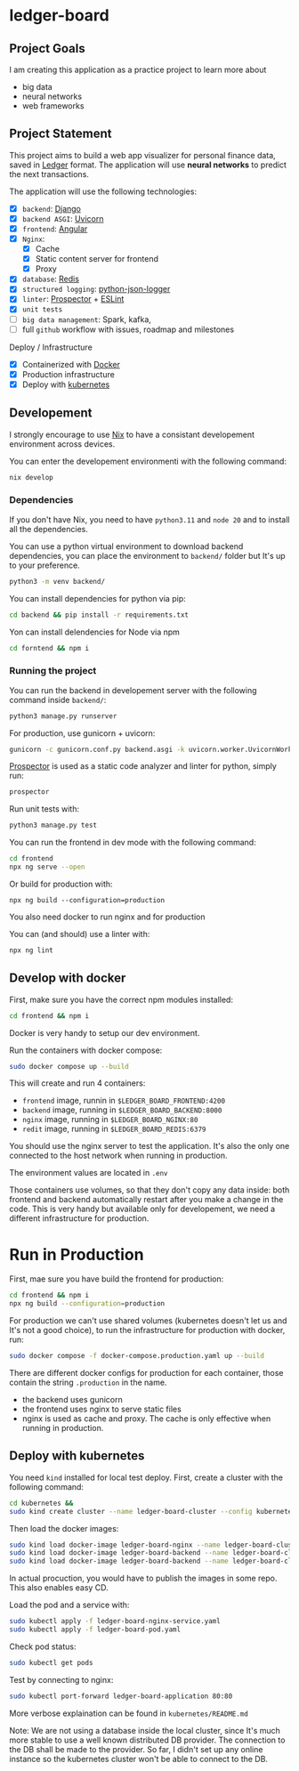 # ledger-board

## Project Goals

I am creating this application as a practice project to learn more about
- big data
- neural networks
- web frameworks

## Project Statement

This project aims to build a web app visualizer for personal finance data, saved in [Ledger](https://github.com/ledger/ledger) format. The application will use **neural networks** to predict the next transactions.

The application will use the following technologies:
- [x] `backend`: [Django](https://docs.djangoproject.com/en/5.0/)
- [x] `backend ASGI`: [Uvicorn](https://www.uvicorn.org/)
- [x] `frontend`: [Angular](https://angular.dev/)
- [x] `Nginx`:
    - [x] Cache
    - [x] Static content server for frontend
    - [x] Proxy
- [x] `database`: [Redis](https://redis.io/)
- [x] `structured logging`: [python-json-logger](https://pypi.org/project/python-json-logger/)
- [x] `linter`: [Prospector](https://github.com/landscapeio/prospector) + [ESLint](https://eslint.org/)
- [x] `unit tests`
- [ ] `big data management`: Spark, kafka,
- [ ] full `github` workflow with issues, roadmap and milestones

Deploy / Infrastructure
- [x] Containerized with [Docker](https://www.docker.com/)
- [x] Production infrastructure
- [x] Deploy with [kubernetes](https://github.com/kubernetes/kubernetes)

## Developement

I strongly encourage to use [Nix](https://nixos-and-flakes.thiscute.world/introduction/) to have a consistant developement environment across devices.

You can enter the developement environmenti with the following command:
```bash
nix develop
```

### Dependencies

If you don't have Nix, you need to have `python3.11` and `node 20` and to install all the dependencies.

You can use a python virtual environment to download backend dependencies, you can place the environment to `backend/` folder but It's up to your preference.
```bash
python3 -m venv backend/
```
You can install dependencies for python via pip:
```bash
cd backend && pip install -r requirements.txt
```

Yon can install delendencies for Node via npm
```bash
cd forntend && npm i
```

### Running the project

You can run the backend in developement server with the following command inside `backend/`:
```bash
python3 manage.py runserver
```
For production, use gunicorn + uvicorn:
```bash
gunicorn -c gunicorn.conf.py backend.asgi -k uvicorn.worker.UvicornWorker
```
[Prospector](https://github.com/landscapeio/prospector) is used as a static code analyzer and linter for python, simply run:
```bash
prospector
```
Run unit tests with:
```bash
python3 manage.py test
```

You can run the frontend in dev mode with the following command:
```bash
cd frontend
npx ng serve --open
```
Or build for production with:
```build
npx ng build --configuration=production
```
You also need docker to run nginx and for production

You can (and should) use a linter with:
```bash
npx ng lint
```

## Develop with docker

First, make sure you have the correct npm modules installed:
```bash
cd frontend && npm i
```

Docker is very handy to setup our dev environment.

Run the containers with docker compose:
```bash
sudo docker compose up --build
```
This will create and run 4 containers:
- `frontend` image, runnin in `$LEDGER_BOARD_FRONTEND:4200`
- `backend` image, running in `$LEDGER_BOARD_BACKEND:8000`
- `nginx` image, running in `$LEDGER_BOARD_NGINX:80`
- `redit` image, running in `$LEDGER_BOARD_REDIS:6379`

You should use the nginx server to test the application. It's also the only one connected to the host network when running in production.

The environment values are located in `.env`

Those containers use volumes, so that they don't copy any data inside: both frontend and backend automatically restart after you make a change in the code. This is very handy but available only for developement, we need a different infrastructure for production.

# Run in Production

First, mae sure you have build the frontend for production:
```bash
cd frontend && npm i
npx ng build --configuration=production
```

For production we can't use shared volumes (kubernetes doesn't let us and It's not a good choice), to run the infrastructure for production with docker, run:
```bash
sudo docker compose -f docker-compose.production.yaml up --build
```
There are different docker configs for production for each container, those contain the string `.production` in the name.
- the backend uses gunicorn
- the frontend uses nginx to serve static files
- nginx is used as cache and proxy. The cache is only effective when running in production.

## Deploy with kubernetes

You need `kind` installed for local test deploy. First, create a cluster with the following command:
```bash
cd kubernetes &&
sudo kind create cluster --name ledger-board-cluster --config kubernetes-config.yaml
```
Then load the docker images:
```bash
sudo kind load docker-image ledger-board-nginx --name ledger-board-cluster
sudo kind load docker-image ledger-board-backend --name ledger-board-cluster
sudo kind load docker-image ledger-board-backend --name ledger-board-cluster
```
In actual procuction, you would have to publish the images in some repo. This also enables easy CD.

Load the pod and a service with:
```bash
sudo kubectl apply -f ledger-board-nginx-service.yaml
sudo kubectl apply -f ledger-board-pod.yaml
```
Check pod status:
```bash
sudo kubectl get pods
```
Test by connecting to nginx:
```bash
sudo kubectl port-forward ledger-board-application 80:80
```

More verbose explaination can be found in `kubernetes/README.md`

Note: We are not using a database inside the local cluster, since It's much more stable to use a well known distributed DB provider. The connection to the DB shall be made to the provider. So far, I didn't set up any online instance so the kubernetes cluster won't be able to connect to the DB.
